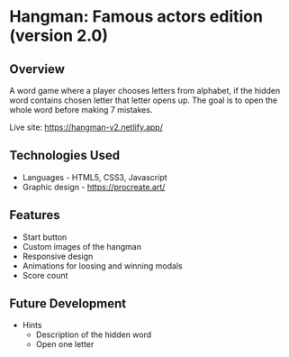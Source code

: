 
# Hangman: Famous actors edition (version 2.0)

## Overview
A word game where a player chooses letters from alphabet, if the hidden word contains chosen letter that letter opens up. The goal is to open the whole word before making 7 mistakes.

Live site: https://hangman-v2.netlify.app/

## Technologies Used
* Languages - HTML5, CSS3, Javascript
* Graphic design - https://procreate.art/

## Features

* Start button
* Custom images of the hangman
* Responsive design
* Animations for loosing and winning modals
* Score count

## Future Development
- Hints
  - Description of the hidden word
  - Open one letter
